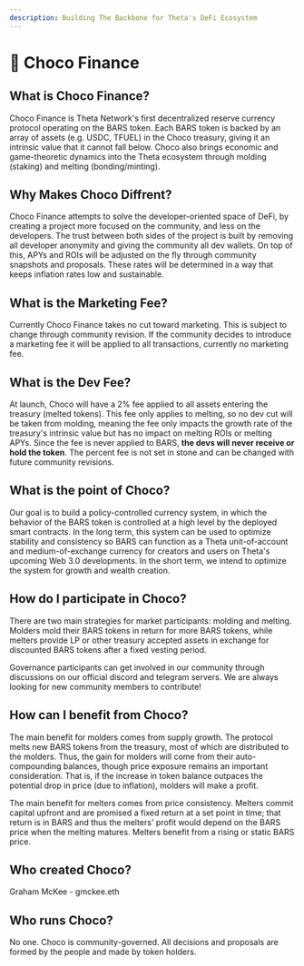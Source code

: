 ```yaml
---
description: Building The Backbone for Theta's DeFi Ecosystem
---
```


# 🍫 Choco Finance

## What is Choco Finance?&#x20;

Choco Finance is Theta Network's first decentralized reserve currency protocol operating on the BARS token. Each BARS token is backed by an array of assets (e.g. USDC, TFUEL) in the Choco treasury, giving it an intrinsic value that it cannot fall below. Choco also brings economic and game-theoretic dynamics into the Theta ecosystem through molding (staking) and melting (bonding/minting).&#x20;

## Why Makes Choco Diffrent?&#x20;

Choco Finance attempts to solve the developer-oriented space of DeFi, by creating a project more focused on the community, and less on the developers. The trust between both sides of the project is built by removing all developer anonymity and giving the community all dev wallets. On top of this, APYs and ROIs will be adjusted on the fly through community snapshots and proposals. These rates will be determined in a way that keeps inflation rates low and sustainable.

## What is the Marketing Fee?

Currently Choco Finance takes no cut toward marketing. This is subject to change through community revision. If the community decides to introduce a marketing fee it will be applied to all transactions, currently no marketing fee.

## What is the Dev Fee?

At launch, Choco will have a 2% fee applied to all assets entering the treasury (melted tokens). This fee only applies to melting, so no dev cut will be taken from molding, meaning the fee only impacts the growth rate of the treasury's intrinsic value but has no impact on melting ROIs or melting APYs. Since the fee is never applied to BARS, **the devs will never receive or hold the token**. The percent fee is not set in stone and can be changed with future community revisions.

## What is the point of Choco?

Our goal is to build a policy-controlled currency system, in which the behavior of the BARS token is controlled at a high level by the deployed smart contracts. In the long term, this system can be used to optimize stability and consistency so BARS can function as a Theta unit-of-account and medium-of-exchange currency for creators and users on Theta's upcoming Web 3.0 developments. In the short term, we intend to optimize the system for growth and wealth creation.

## How do I participate in Choco?

There are two main strategies for market participants: molding and melting. Molders mold their BARS tokens in return for more BARS tokens, while melters provide LP or other treasury accepted assets in exchange for discounted BARS tokens after a fixed vesting period.

Governance participants can get involved in our community through discussions on our official discord and telegram servers. We are always looking for new community members to contribute!

## How can I benefit from Choco?

The main benefit for molders comes from supply growth. The protocol melts new BARS tokens from the treasury, most of which are distributed to the molders. Thus, the gain for molders will come from their auto-compounding balances, though price exposure remains an important consideration. That is, if the increase in token balance outpaces the potential drop in price (due to inflation), molders will make a profit.

The main benefit for melters comes from price consistency. Melters commit capital upfront and are promised a fixed return at a set point in time; that return is in BARS and thus the melters' profit would depend on the BARS price when the melting matures. Melters benefit from a rising or static BARS price.

## Who created Choco?

Graham McKee - gmckee.eth

## Who runs Choco?

No one. Choco is community-governed. All decisions and proposals are formed by the people and made by token holders.
